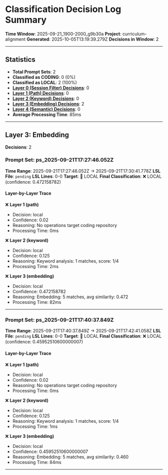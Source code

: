 # Classification Decision Log Summary

**Time Window**: 2025-09-21_1900-2000_g9b30a
**Project**: curriculum-alignment
**Generated**: 2025-10-05T13:19:39.279Z
**Decisions in Window**: 2

---

## Statistics

- **Total Prompt Sets**: 2
- **Classified as CODING**: 0 (0%)
- **Classified as LOCAL**: 2 (100%)
- **[Layer 0 (Session Filter) Decisions](#layer-0-session-filter)**: 0
- **[Layer 1 (Path) Decisions](#layer-1-path)**: 0
- **[Layer 2 (Keyword) Decisions](#layer-2-keyword)**: 0
- **[Layer 3 (Embedding) Decisions](#layer-3-embedding)**: 2
- **[Layer 4 (Semantic) Decisions](#layer-4-semantic)**: 0
- **Average Processing Time**: 85ms

---

## Layer 3: Embedding

**Decisions**: 2

### Prompt Set: ps_2025-09-21T17:27:46.052Z

**Time Range**: 2025-09-21T17:27:46.052Z → 2025-09-21T17:30:41.778Z
**LSL File**: `pending`
**LSL Lines**: 0-0
**Target**: 📍 LOCAL
**Final Classification**: ❌ LOCAL (confidence: 0.472158782)

#### Layer-by-Layer Trace

❌ **Layer 1 (path)**
- Decision: local
- Confidence: 0.02
- Reasoning: No operations target coding repository
- Processing Time: 0ms

❌ **Layer 2 (keyword)**
- Decision: local
- Confidence: 0.125
- Reasoning: Keyword analysis: 1 matches, score: 1/4
- Processing Time: 2ms

❌ **Layer 3 (embedding)**
- Decision: local
- Confidence: 0.472158782
- Reasoning: Embedding: 5 matches, avg similarity: 0.472
- Processing Time: 82ms

---

### Prompt Set: ps_2025-09-21T17:40:37.849Z

**Time Range**: 2025-09-21T17:40:37.849Z → 2025-09-21T17:42:41.058Z
**LSL File**: `pending`
**LSL Lines**: 0-0
**Target**: 📍 LOCAL
**Final Classification**: ❌ LOCAL (confidence: 0.45952510600000007)

#### Layer-by-Layer Trace

❌ **Layer 1 (path)**
- Decision: local
- Confidence: 0.02
- Reasoning: No operations target coding repository
- Processing Time: 0ms

❌ **Layer 2 (keyword)**
- Decision: local
- Confidence: 0.125
- Reasoning: Keyword analysis: 1 matches, score: 1/4
- Processing Time: 1ms

❌ **Layer 3 (embedding)**
- Decision: local
- Confidence: 0.45952510600000007
- Reasoning: Embedding: 5 matches, avg similarity: 0.460
- Processing Time: 84ms

---

